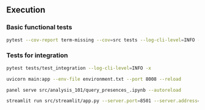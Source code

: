 
## Execution

### Basic functional tests
```bash
pytest --cov-report term-missing --cov=src tests --log-cli-level=INFO -x
```

### Tests for integration
```bash
pytest tests/test_integration --log-cli-level=INFO -x
```

```bash
uvicorn main:app --env-file environment.txt --port 8008 --reload
```

```bash
panel serve src/analysis_101/query_presences_.ipynb --autoreload
```

```bash
streamlit run src/streamlit/app.py --server.port=8501 --server.address=0.0.0.0
```
